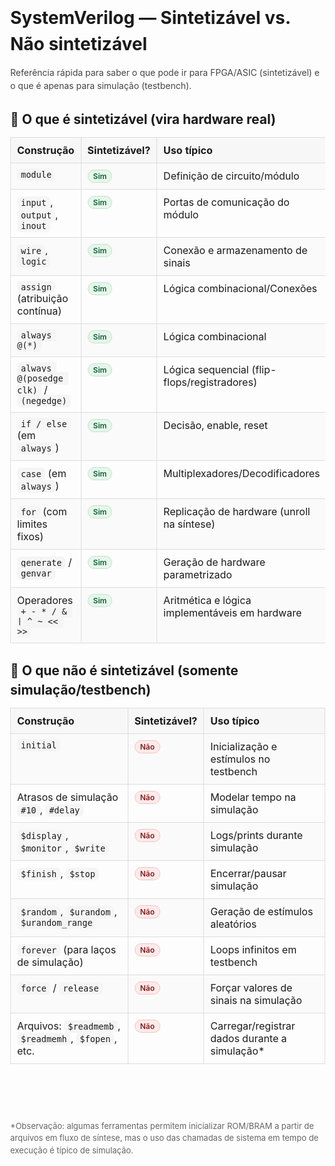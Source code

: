 
<html lang="pt-BR">
<head>
  <meta charset="utf-8" />
  <meta name="viewport" content="width=device-width, initial-scale=1" />
  <title>Referência rápida — SystemVerilog: Sintetizável vs. Não sintetizável</title>
  <style>
    :root { font-family: system-ui, -apple-system, Segoe UI, Roboto, Arial, sans-serif; }
    body { margin: 24px; line-height: 1.5; }
    h1 { margin-bottom: 8px; }
    h2 { margin-top: 28px; margin-bottom: 8px; }
    .hint { color: #444; margin-bottom: 20px; }
    table { width: 100%; border-collapse: collapse; margin: 12px 0 24px; }
    th, td { border: 1px solid #ddd; padding: 10px; vertical-align: top; }
    th { background: #f7f7f7; text-align: left; }
    tbody tr:nth-child(odd) { background: #fafafa; }
    .tag { display: inline-block; padding: 2px 8px; border-radius: 999px; font-size: 12px; font-weight: 600; }
    .yes { background: #e6f6ea; color: #116138; border: 1px solid #bde5cc; }
    .no  { background: #fdeaea; color: #7f1d1d; border: 1px solid #f5c2c0; }
    code { background: #f5f5f5; padding: 2px 6px; border-radius: 6px; }
    footer { color: #666; font-size: 13px; margin-top: 24px; }
  </style>
</head>
<body>
  <h1>SystemVerilog — Sintetizável vs. Não sintetizável</h1>
  <p class="hint">Referência rápida para saber o que pode ir para FPGA/ASIC (sintetizável) e o que é apenas para simulação (testbench).</p>

  <h2>🔹 O que é <strong>sintetizável</strong> (vira hardware real)</h2>
  <table aria-label="Construções sintetizáveis em SystemVerilog">
    <thead>
      <tr>
        <th>Construção</th>
        <th>Sintetizável?</th>
        <th>Uso típico</th>
      </tr>
    </thead>
    <tbody>
      <tr>
        <td><code>module</code></td>
        <td><span class="tag yes">Sim</span></td>
        <td>Definição de circuito/módulo</td>
      </tr>
      <tr>
        <td><code>input</code>, <code>output</code>, <code>inout</code></td>
        <td><span class="tag yes">Sim</span></td>
        <td>Portas de comunicação do módulo</td>
      </tr>
      <tr>
        <td><code>wire</code>, <code>logic</code></td>
        <td><span class="tag yes">Sim</span></td>
        <td>Conexão e armazenamento de sinais</td>
      </tr>
      <tr>
        <td><code>assign</code> (atribuição contínua)</td>
        <td><span class="tag yes">Sim</span></td>
        <td>Lógica combinacional/Conexões</td>
      </tr>
      <tr>
        <td><code>always @(*)</code></td>
        <td><span class="tag yes">Sim</span></td>
        <td>Lógica combinacional</td>
      </tr>
      <tr>
        <td><code>always @(posedge clk)</code> / <code>(negedge)</code></td>
        <td><span class="tag yes">Sim</span></td>
        <td>Lógica sequencial (flip-flops/registradores)</td>
      </tr>
      <tr>
        <td><code>if / else</code> (em <code>always</code>)</td>
        <td><span class="tag yes">Sim</span></td>
        <td>Decisão, enable, reset</td>
      </tr>
      <tr>
        <td><code>case</code> (em <code>always</code>)</td>
        <td><span class="tag yes">Sim</span></td>
        <td>Multiplexadores/Decodificadores</td>
      </tr>
      <tr>
        <td><code>for</code> (com limites fixos)</td>
        <td><span class="tag yes">Sim</span></td>
        <td>Replicação de hardware (unroll na síntese)</td>
      </tr>
      <tr>
        <td><code>generate</code> / <code>genvar</code></td>
        <td><span class="tag yes">Sim</span></td>
        <td>Geração de hardware parametrizado</td>
      </tr>
      <tr>
        <td>Operadores <code>+ - * / &amp; | ^ ~ << >></code></td>
        <td><span class="tag yes">Sim</span></td>
        <td>Aritmética e lógica implementáveis em hardware</td>
      </tr>
    </tbody>
  </table>

  <h2>🔸 O que <strong>não é sintetizável</strong> (somente simulação/testbench)</h2>
  <table aria-label="Construções não sintetizáveis em SystemVerilog">
    <thead>
      <tr>
        <th>Construção</th>
        <th>Sintetizável?</th>
        <th>Uso típico</th>
      </tr>
    </thead>
    <tbody>
      <tr>
        <td><code>initial</code></td>
        <td><span class="tag no">Não</span></td>
        <td>Inicialização e estímulos no testbench</td>
      </tr>
      <tr>
        <td>Atrasos de simulação <code>#10</code>, <code>#delay</code></td>
        <td><span class="tag no">Não</span></td>
        <td>Modelar tempo na simulação</td>
      </tr>
      <tr>
        <td><code>$display</code>, <code>$monitor</code>, <code>$write</code></td>
        <td><span class="tag no">Não</span></td>
        <td>Logs/prints durante simulação</td>
      </tr>
      <tr>
        <td><code>$finish</code>, <code>$stop</code></td>
        <td><span class="tag no">Não</span></td>
        <td>Encerrar/pausar simulação</td>
      </tr>
      <tr>
        <td><code>$random</code>, <code>$urandom</code>, <code>$urandom_range</code></td>
        <td><span class="tag no">Não</span></td>
        <td>Geração de estímulos aleatórios</td>
      </tr>
      <tr>
        <td><code>forever</code> (para laços de simulação)</td>
        <td><span class="tag no">Não</span></td>
        <td>Loops infinitos em testbench</td>
      </tr>
      <tr>
        <td><code>force</code> / <code>release</code></td>
        <td><span class="tag no">Não</span></td>
        <td>Forçar valores de sinais na simulação</td>
      </tr>
      <tr>
        <td>Arquivos: <code>$readmemb</code>, <code>$readmemh</code>, <code>$fopen</code>, etc.</td>
        <td><span class="tag no">Não</span></td>
        <td>Carregar/registrar dados durante a simulação*</td>
      </tr>
    </tbody>
  </table>
	<br></br>
  <footer>
    *Observação: algumas ferramentas permitem inicializar ROM/BRAM a partir de arquivos em fluxo de síntese, mas o uso das chamadas de sistema em tempo de execução é típico de simulação.
  </footer>
</body>

